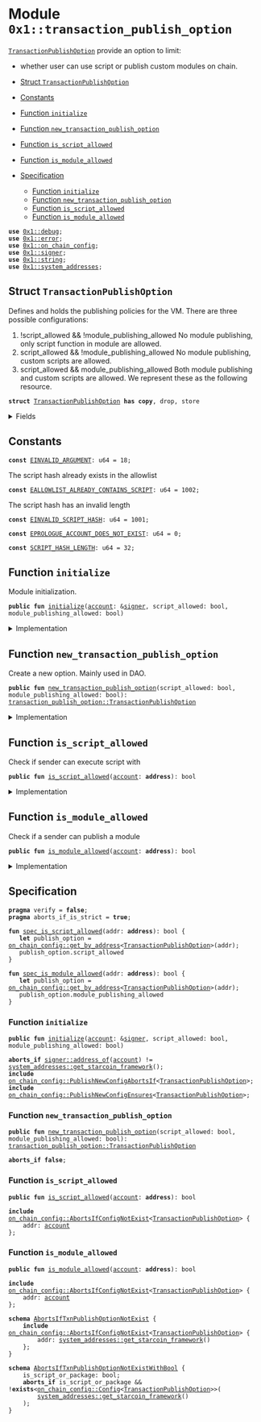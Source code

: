
<a id="0x1_transaction_publish_option"></a>

# Module `0x1::transaction_publish_option`

<code><a href="stc_transaction_publish_option.md#0x1_transaction_publish_option_TransactionPublishOption">TransactionPublishOption</a></code> provide an option to limit:
- whether user can use script or publish custom modules on chain.


-  [Struct `TransactionPublishOption`](#0x1_transaction_publish_option_TransactionPublishOption)
-  [Constants](#@Constants_0)
-  [Function `initialize`](#0x1_transaction_publish_option_initialize)
-  [Function `new_transaction_publish_option`](#0x1_transaction_publish_option_new_transaction_publish_option)
-  [Function `is_script_allowed`](#0x1_transaction_publish_option_is_script_allowed)
-  [Function `is_module_allowed`](#0x1_transaction_publish_option_is_module_allowed)
-  [Specification](#@Specification_1)
    -  [Function `initialize`](#@Specification_1_initialize)
    -  [Function `new_transaction_publish_option`](#@Specification_1_new_transaction_publish_option)
    -  [Function `is_script_allowed`](#@Specification_1_is_script_allowed)
    -  [Function `is_module_allowed`](#@Specification_1_is_module_allowed)


<pre><code><b>use</b> <a href="../../starcoin-stdlib/doc/debug.md#0x1_debug">0x1::debug</a>;
<b>use</b> <a href="../../move-stdlib/doc/error.md#0x1_error">0x1::error</a>;
<b>use</b> <a href="on_chain_config.md#0x1_on_chain_config">0x1::on_chain_config</a>;
<b>use</b> <a href="../../move-stdlib/doc/signer.md#0x1_signer">0x1::signer</a>;
<b>use</b> <a href="../../move-stdlib/doc/string.md#0x1_string">0x1::string</a>;
<b>use</b> <a href="system_addresses.md#0x1_system_addresses">0x1::system_addresses</a>;
</code></pre>



<a id="0x1_transaction_publish_option_TransactionPublishOption"></a>

## Struct `TransactionPublishOption`

Defines and holds the publishing policies for the VM. There are three possible configurations:
1.  !script_allowed && !module_publishing_allowed No module publishing, only script function in module are allowed.
2.  script_allowed && !module_publishing_allowed No module publishing, custom scripts are allowed.
3.  script_allowed && module_publishing_allowed Both module publishing and custom scripts are allowed.
We represent these as the following resource.


<pre><code><b>struct</b> <a href="stc_transaction_publish_option.md#0x1_transaction_publish_option_TransactionPublishOption">TransactionPublishOption</a> <b>has</b> <b>copy</b>, drop, store
</code></pre>



<details>
<summary>Fields</summary>


<dl>
<dt>
<code>script_allowed: bool</code>
</dt>
<dd>

</dd>
<dt>
<code>module_publishing_allowed: bool</code>
</dt>
<dd>

</dd>
</dl>


</details>

<a id="@Constants_0"></a>

## Constants


<a id="0x1_transaction_publish_option_EINVALID_ARGUMENT"></a>



<pre><code><b>const</b> <a href="stc_transaction_publish_option.md#0x1_transaction_publish_option_EINVALID_ARGUMENT">EINVALID_ARGUMENT</a>: u64 = 18;
</code></pre>



<a id="0x1_transaction_publish_option_EALLOWLIST_ALREADY_CONTAINS_SCRIPT"></a>

The script hash already exists in the allowlist


<pre><code><b>const</b> <a href="stc_transaction_publish_option.md#0x1_transaction_publish_option_EALLOWLIST_ALREADY_CONTAINS_SCRIPT">EALLOWLIST_ALREADY_CONTAINS_SCRIPT</a>: u64 = 1002;
</code></pre>



<a id="0x1_transaction_publish_option_EINVALID_SCRIPT_HASH"></a>

The script hash has an invalid length


<pre><code><b>const</b> <a href="stc_transaction_publish_option.md#0x1_transaction_publish_option_EINVALID_SCRIPT_HASH">EINVALID_SCRIPT_HASH</a>: u64 = 1001;
</code></pre>



<a id="0x1_transaction_publish_option_EPROLOGUE_ACCOUNT_DOES_NOT_EXIST"></a>



<pre><code><b>const</b> <a href="stc_transaction_publish_option.md#0x1_transaction_publish_option_EPROLOGUE_ACCOUNT_DOES_NOT_EXIST">EPROLOGUE_ACCOUNT_DOES_NOT_EXIST</a>: u64 = 0;
</code></pre>



<a id="0x1_transaction_publish_option_SCRIPT_HASH_LENGTH"></a>



<pre><code><b>const</b> <a href="stc_transaction_publish_option.md#0x1_transaction_publish_option_SCRIPT_HASH_LENGTH">SCRIPT_HASH_LENGTH</a>: u64 = 32;
</code></pre>



<a id="0x1_transaction_publish_option_initialize"></a>

## Function `initialize`

Module initialization.


<pre><code><b>public</b> <b>fun</b> <a href="stc_transaction_publish_option.md#0x1_transaction_publish_option_initialize">initialize</a>(<a href="account.md#0x1_account">account</a>: &<a href="../../move-stdlib/doc/signer.md#0x1_signer">signer</a>, script_allowed: bool, module_publishing_allowed: bool)
</code></pre>



<details>
<summary>Implementation</summary>


<pre><code><b>public</b> <b>fun</b> <a href="stc_transaction_publish_option.md#0x1_transaction_publish_option_initialize">initialize</a>(
    <a href="account.md#0x1_account">account</a>: &<a href="../../move-stdlib/doc/signer.md#0x1_signer">signer</a>,
    script_allowed: bool,
    module_publishing_allowed: bool,
) {
    <a href="../../starcoin-stdlib/doc/debug.md#0x1_debug_print">debug::print</a>(&std::string::utf8(b"stc_transaction_publish_option::initialize | entered "));

    // timestamp::assert_genesis();
    <b>assert</b>!(
        <a href="../../move-stdlib/doc/signer.md#0x1_signer_address_of">signer::address_of</a>(<a href="account.md#0x1_account">account</a>) == <a href="system_addresses.md#0x1_system_addresses_get_starcoin_framework">system_addresses::get_starcoin_framework</a>(),
        <a href="../../move-stdlib/doc/error.md#0x1_error_not_found">error::not_found</a>(<a href="stc_transaction_publish_option.md#0x1_transaction_publish_option_EPROLOGUE_ACCOUNT_DOES_NOT_EXIST">EPROLOGUE_ACCOUNT_DOES_NOT_EXIST</a>),
    );
    <b>let</b> <a href="stc_transaction_publish_option.md#0x1_transaction_publish_option">transaction_publish_option</a> = <a href="stc_transaction_publish_option.md#0x1_transaction_publish_option_new_transaction_publish_option">Self::new_transaction_publish_option</a>(
        script_allowed,
        module_publishing_allowed
    );
    <a href="on_chain_config.md#0x1_on_chain_config_publish_new_config">on_chain_config::publish_new_config</a>(
        <a href="account.md#0x1_account">account</a>,
        <a href="stc_transaction_publish_option.md#0x1_transaction_publish_option">transaction_publish_option</a>,
    );
    <a href="../../starcoin-stdlib/doc/debug.md#0x1_debug_print">debug::print</a>(&std::string::utf8(b"stc_transaction_publish_option::initialize | exited "));
}
</code></pre>



</details>

<a id="0x1_transaction_publish_option_new_transaction_publish_option"></a>

## Function `new_transaction_publish_option`

Create a new option. Mainly used in DAO.


<pre><code><b>public</b> <b>fun</b> <a href="stc_transaction_publish_option.md#0x1_transaction_publish_option_new_transaction_publish_option">new_transaction_publish_option</a>(script_allowed: bool, module_publishing_allowed: bool): <a href="stc_transaction_publish_option.md#0x1_transaction_publish_option_TransactionPublishOption">transaction_publish_option::TransactionPublishOption</a>
</code></pre>



<details>
<summary>Implementation</summary>


<pre><code><b>public</b> <b>fun</b> <a href="stc_transaction_publish_option.md#0x1_transaction_publish_option_new_transaction_publish_option">new_transaction_publish_option</a>(
    script_allowed: bool,
    module_publishing_allowed: bool,
): <a href="stc_transaction_publish_option.md#0x1_transaction_publish_option_TransactionPublishOption">TransactionPublishOption</a> {
    <a href="stc_transaction_publish_option.md#0x1_transaction_publish_option_TransactionPublishOption">TransactionPublishOption</a> { script_allowed, module_publishing_allowed }
}
</code></pre>



</details>

<a id="0x1_transaction_publish_option_is_script_allowed"></a>

## Function `is_script_allowed`

Check if sender can execute script with


<pre><code><b>public</b> <b>fun</b> <a href="stc_transaction_publish_option.md#0x1_transaction_publish_option_is_script_allowed">is_script_allowed</a>(<a href="account.md#0x1_account">account</a>: <b>address</b>): bool
</code></pre>



<details>
<summary>Implementation</summary>


<pre><code><b>public</b> <b>fun</b> <a href="stc_transaction_publish_option.md#0x1_transaction_publish_option_is_script_allowed">is_script_allowed</a>(<a href="account.md#0x1_account">account</a>: <b>address</b>): bool {
    <b>let</b> publish_option = <a href="on_chain_config.md#0x1_on_chain_config_get_by_address">on_chain_config::get_by_address</a>&lt;<a href="stc_transaction_publish_option.md#0x1_transaction_publish_option_TransactionPublishOption">TransactionPublishOption</a>&gt;(<a href="account.md#0x1_account">account</a>);
    publish_option.script_allowed
}
</code></pre>



</details>

<a id="0x1_transaction_publish_option_is_module_allowed"></a>

## Function `is_module_allowed`

Check if a sender can publish a module


<pre><code><b>public</b> <b>fun</b> <a href="stc_transaction_publish_option.md#0x1_transaction_publish_option_is_module_allowed">is_module_allowed</a>(<a href="account.md#0x1_account">account</a>: <b>address</b>): bool
</code></pre>



<details>
<summary>Implementation</summary>


<pre><code><b>public</b> <b>fun</b> <a href="stc_transaction_publish_option.md#0x1_transaction_publish_option_is_module_allowed">is_module_allowed</a>(<a href="account.md#0x1_account">account</a>: <b>address</b>): bool {
    <b>let</b> publish_option = <a href="on_chain_config.md#0x1_on_chain_config_get_by_address">on_chain_config::get_by_address</a>&lt;<a href="stc_transaction_publish_option.md#0x1_transaction_publish_option_TransactionPublishOption">TransactionPublishOption</a>&gt;(<a href="account.md#0x1_account">account</a>);
    publish_option.module_publishing_allowed
}
</code></pre>



</details>

<a id="@Specification_1"></a>

## Specification



<pre><code><b>pragma</b> verify = <b>false</b>;
<b>pragma</b> aborts_if_is_strict = <b>true</b>;
</code></pre>




<a id="0x1_transaction_publish_option_spec_is_script_allowed"></a>


<pre><code><b>fun</b> <a href="stc_transaction_publish_option.md#0x1_transaction_publish_option_spec_is_script_allowed">spec_is_script_allowed</a>(addr: <b>address</b>): bool {
   <b>let</b> publish_option = <a href="on_chain_config.md#0x1_on_chain_config_get_by_address">on_chain_config::get_by_address</a>&lt;<a href="stc_transaction_publish_option.md#0x1_transaction_publish_option_TransactionPublishOption">TransactionPublishOption</a>&gt;(addr);
   publish_option.script_allowed
}
</code></pre>




<a id="0x1_transaction_publish_option_spec_is_module_allowed"></a>


<pre><code><b>fun</b> <a href="stc_transaction_publish_option.md#0x1_transaction_publish_option_spec_is_module_allowed">spec_is_module_allowed</a>(addr: <b>address</b>): bool {
   <b>let</b> publish_option = <a href="on_chain_config.md#0x1_on_chain_config_get_by_address">on_chain_config::get_by_address</a>&lt;<a href="stc_transaction_publish_option.md#0x1_transaction_publish_option_TransactionPublishOption">TransactionPublishOption</a>&gt;(addr);
   publish_option.module_publishing_allowed
}
</code></pre>



<a id="@Specification_1_initialize"></a>

### Function `initialize`


<pre><code><b>public</b> <b>fun</b> <a href="stc_transaction_publish_option.md#0x1_transaction_publish_option_initialize">initialize</a>(<a href="account.md#0x1_account">account</a>: &<a href="../../move-stdlib/doc/signer.md#0x1_signer">signer</a>, script_allowed: bool, module_publishing_allowed: bool)
</code></pre>




<pre><code><b>aborts_if</b> <a href="../../move-stdlib/doc/signer.md#0x1_signer_address_of">signer::address_of</a>(<a href="account.md#0x1_account">account</a>) != <a href="system_addresses.md#0x1_system_addresses_get_starcoin_framework">system_addresses::get_starcoin_framework</a>();
<b>include</b> <a href="on_chain_config.md#0x1_on_chain_config_PublishNewConfigAbortsIf">on_chain_config::PublishNewConfigAbortsIf</a>&lt;<a href="stc_transaction_publish_option.md#0x1_transaction_publish_option_TransactionPublishOption">TransactionPublishOption</a>&gt;;
<b>include</b> <a href="on_chain_config.md#0x1_on_chain_config_PublishNewConfigEnsures">on_chain_config::PublishNewConfigEnsures</a>&lt;<a href="stc_transaction_publish_option.md#0x1_transaction_publish_option_TransactionPublishOption">TransactionPublishOption</a>&gt;;
</code></pre>



<a id="@Specification_1_new_transaction_publish_option"></a>

### Function `new_transaction_publish_option`


<pre><code><b>public</b> <b>fun</b> <a href="stc_transaction_publish_option.md#0x1_transaction_publish_option_new_transaction_publish_option">new_transaction_publish_option</a>(script_allowed: bool, module_publishing_allowed: bool): <a href="stc_transaction_publish_option.md#0x1_transaction_publish_option_TransactionPublishOption">transaction_publish_option::TransactionPublishOption</a>
</code></pre>




<pre><code><b>aborts_if</b> <b>false</b>;
</code></pre>



<a id="@Specification_1_is_script_allowed"></a>

### Function `is_script_allowed`


<pre><code><b>public</b> <b>fun</b> <a href="stc_transaction_publish_option.md#0x1_transaction_publish_option_is_script_allowed">is_script_allowed</a>(<a href="account.md#0x1_account">account</a>: <b>address</b>): bool
</code></pre>




<pre><code><b>include</b> <a href="on_chain_config.md#0x1_on_chain_config_AbortsIfConfigNotExist">on_chain_config::AbortsIfConfigNotExist</a>&lt;<a href="stc_transaction_publish_option.md#0x1_transaction_publish_option_TransactionPublishOption">TransactionPublishOption</a>&gt; {
    addr: <a href="account.md#0x1_account">account</a>
};
</code></pre>



<a id="@Specification_1_is_module_allowed"></a>

### Function `is_module_allowed`


<pre><code><b>public</b> <b>fun</b> <a href="stc_transaction_publish_option.md#0x1_transaction_publish_option_is_module_allowed">is_module_allowed</a>(<a href="account.md#0x1_account">account</a>: <b>address</b>): bool
</code></pre>




<pre><code><b>include</b> <a href="on_chain_config.md#0x1_on_chain_config_AbortsIfConfigNotExist">on_chain_config::AbortsIfConfigNotExist</a>&lt;<a href="stc_transaction_publish_option.md#0x1_transaction_publish_option_TransactionPublishOption">TransactionPublishOption</a>&gt; {
    addr: <a href="account.md#0x1_account">account</a>
};
</code></pre>




<a id="0x1_transaction_publish_option_AbortsIfTxnPublishOptionNotExist"></a>


<pre><code><b>schema</b> <a href="stc_transaction_publish_option.md#0x1_transaction_publish_option_AbortsIfTxnPublishOptionNotExist">AbortsIfTxnPublishOptionNotExist</a> {
    <b>include</b> <a href="on_chain_config.md#0x1_on_chain_config_AbortsIfConfigNotExist">on_chain_config::AbortsIfConfigNotExist</a>&lt;<a href="stc_transaction_publish_option.md#0x1_transaction_publish_option_TransactionPublishOption">TransactionPublishOption</a>&gt; {
        addr: <a href="system_addresses.md#0x1_system_addresses_get_starcoin_framework">system_addresses::get_starcoin_framework</a>()
    };
}
</code></pre>




<a id="0x1_transaction_publish_option_AbortsIfTxnPublishOptionNotExistWithBool"></a>


<pre><code><b>schema</b> <a href="stc_transaction_publish_option.md#0x1_transaction_publish_option_AbortsIfTxnPublishOptionNotExistWithBool">AbortsIfTxnPublishOptionNotExistWithBool</a> {
    is_script_or_package: bool;
    <b>aborts_if</b> is_script_or_package && !<b>exists</b>&lt;<a href="on_chain_config.md#0x1_on_chain_config_Config">on_chain_config::Config</a>&lt;<a href="stc_transaction_publish_option.md#0x1_transaction_publish_option_TransactionPublishOption">TransactionPublishOption</a>&gt;&gt;(
        <a href="system_addresses.md#0x1_system_addresses_get_starcoin_framework">system_addresses::get_starcoin_framework</a>()
    );
}
</code></pre>


[move-book]: https://starcoin.dev/move/book/SUMMARY
